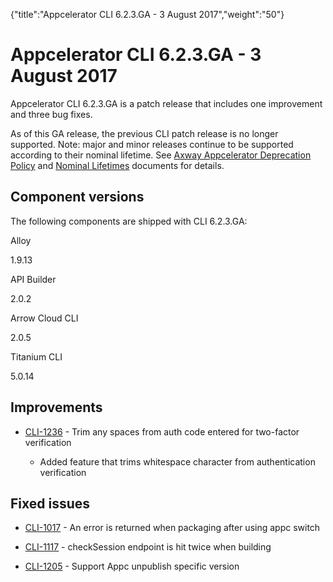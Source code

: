 {"title":"Appcelerator CLI 6.2.3.GA - 3 August 2017","weight":"50"} 

# Appcelerator CLI 6.2.3.GA - 3 August 2017

Appcelerator CLI 6.2.3.GA is a patch release that includes one improvement and three bug fixes.

As of this GA release, the previous CLI patch release is no longer supported. Note: major and minor releases continue to be supported according to their nominal lifetime. See [Axway Appcelerator Deprecation Policy](/docs/appc/AMPLIFY_Appcelerator_Services_Overview/Axway_Appcelerator_Deprecation_Policy/) and [Nominal Lifetimes](/docs/appc/AMPLIFY_Appcelerator_Services_Overview/Axway_Appcelerator_Product_Lifecycle/#NominalLifetimes) documents for details.

## Component versions

The following components are shipped with CLI 6.2.3.GA:

Alloy

1.9.13

API Builder

2.0.2

Arrow Cloud CLI

2.0.5

Titanium CLI

5.0.14

## Improvements

*   [CLI-1236](https://jira.appcelerator.org/browse/CLI-1236) - Trim any spaces from auth code entered for two-factor verification
    
    *   Added feature that trims whitespace character from authentication verification
        

## Fixed issues

*   [CLI-1017](https://jira.appcelerator.org/browse/CLI-1017) - An error is returned when packaging after using appc switch
    
*   [CLI-1117](https://jira.appcelerator.org/browse/CLI-1117) - checkSession endpoint is hit twice when building
    
*   [CLI-1205](https://jira.appcelerator.org/browse/CLI-1205) - Support Appc unpublish specific version